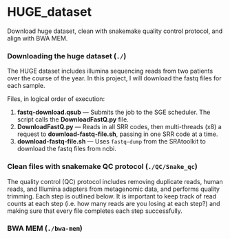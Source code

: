 # HUGE_dataset
Download huge dataset, clean with snakemake quality control protocol, and align with BWA MEM. 

### Downloading the huge dataset (`./`)
The HUGE dataset includes illumina sequencing reads from two patients over the course of the year. In this project, I will download the fastq files for each sample.

Files, in logical order of execution:
1. **fastq-download.qsub** &mdash; Submits the job to the SGE scheduler. The script calls the **DownloadFastQ.py** file.
2. **DownloadFastQ.py** &mdash; Reads in all SRR codes, then multi-threads (x8) a request to **download-fastq-file.sh**, passing in one SRR code at a time.
3. **download-fastq-file.sh** &mdash; Uses `fastq-dump` from the SRAtoolkit to download the fastq files from ncbi.

### Clean files with snakemake QC protocol (`./QC/Snake_qc`)
The quality control (QC) protocol includes removing duplicate reads, human reads, and Illumina adapters from metagenomic data, and performs quality trimming. Each step is outlined below. It is important to keep track of read counts at each step (i.e. how many reads are you losing at each step?) and making sure that every file completes each step successfully.

### BWA MEM (`./bwa-mem`)

